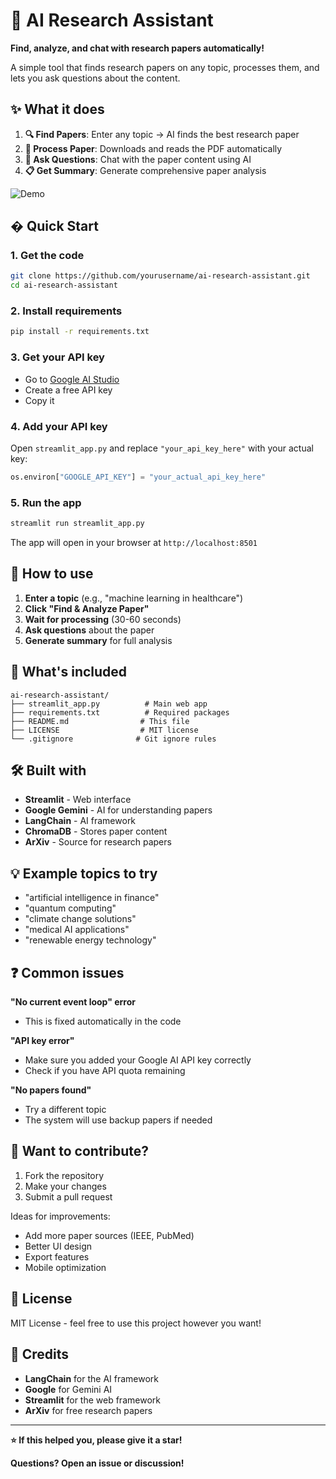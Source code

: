 # 🤖 AI Research Assistant

**Find, analyze, and chat with research papers automatically!**

A simple tool that finds research papers on any topic, processes them, and lets you ask questions about the content.

## ✨ What it does

1. **🔍 Find Papers**: Enter any topic → AI finds the best research paper
2. **📄 Process Paper**: Downloads and reads the PDF automatically
3. **💬 Ask Questions**: Chat with the paper content using AI
4. **📋 Get Summary**: Generate comprehensive paper analysis

![Demo](https://mhjsleappy5zmnrnevdap3w.streamlit.app/)

## � Quick Start

### 1. Get the code

```bash
git clone https://github.com/yourusername/ai-research-assistant.git
cd ai-research-assistant
```

### 2. Install requirements

```bash
pip install -r requirements.txt
```

### 3. Get your API key

- Go to [Google AI Studio](https://makersuite.google.com/app/apikey)
- Create a free API key
- Copy it

### 4. Add your API key

Open `streamlit_app.py` and replace `"your_api_key_here"` with your actual key:

```python
os.environ["GOOGLE_API_KEY"] = "your_actual_api_key_here"
```

### 5. Run the app

```bash
streamlit run streamlit_app.py
```

The app will open in your browser at `http://localhost:8501`

## 🎯 How to use

1. **Enter a topic** (e.g., "machine learning in healthcare")
2. **Click "Find & Analyze Paper"**
3. **Wait for processing** (30-60 seconds)
4. **Ask questions** about the paper
5. **Generate summary** for full analysis

## 📁 What's included

```
ai-research-assistant/
├── streamlit_app.py          # Main web app
├── requirements.txt          # Required packages
├── README.md                # This file
├── LICENSE                  # MIT license
└── .gitignore              # Git ignore rules
```

## 🛠️ Built with

- **Streamlit** - Web interface
- **Google Gemini** - AI for understanding papers
- **LangChain** - AI framework
- **ChromaDB** - Stores paper content
- **ArXiv** - Source for research papers

## 💡 Example topics to try

- "artificial intelligence in finance"
- "quantum computing"
- "climate change solutions"
- "medical AI applications"
- "renewable energy technology"

## ❓ Common issues

**"No current event loop" error**

- This is fixed automatically in the code

**"API key error"**

- Make sure you added your Google AI API key correctly
- Check if you have API quota remaining

**"No papers found"**

- Try a different topic
- The system will use backup papers if needed

## 🤝 Want to contribute?

1. Fork the repository
2. Make your changes
3. Submit a pull request

Ideas for improvements:

- Add more paper sources (IEEE, PubMed)
- Better UI design
- Export features
- Mobile optimization

## 📄 License

MIT License - feel free to use this project however you want!

## 🙏 Credits

- **LangChain** for the AI framework
- **Google** for Gemini AI
- **Streamlit** for the web framework
- **ArXiv** for free research papers

---

**⭐ If this helped you, please give it a star!**

**Questions? Open an issue or discussion!**
